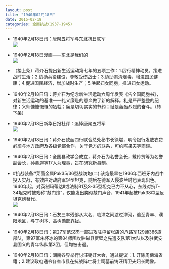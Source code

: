 ```yaml
---
layout: post
title: "1940年02月18日"
date: 2015-02-18
categories: 全面抗战(1937-1945)
---
```


<meta name="referrer" content="no-referrer" />

- 1940年2月18日讯：唐聚五将军与东北抗日联军 <br/><img src="https://ww1.sinaimg.cn/large/aca367d8jw1epdws5giksj20k417m7jy.jpg" />

- 1940年2月18日漫画——东北是我们的 <br/><img src="https://ww3.sinaimg.cn/large/aca367d8jw1epdv2yigc1j20dp0cs0u8.jpg" />

- （接上条）蒋介石提出新生活运动第七年的五项工作：1.厉行精神动员，策进战时生活；2.协助兵役建设，尊敬受伤战士；3.协助肃清烟毒，增进国民健康；4.促进国民经济，增加战时生产；5.唤起妇女同胞，推进妇女运动。 

- 1940年2月18日讯：蒋介石为纪念新生活运动六周年发表《告全国同胞书》，对新生活运动的基准——礼义廉耻的意义做了新的解释。礼是严严整整的纪律；义师慷慷慨慨的牺牲；廉是切切实实的节约；耻是轰轰烈烈的奋斗。（转下条） 

- 1940年2月18日新华日报社评：追悼唐聚五将军 <br/><img src="https://ww4.sinaimg.cn/large/aca367d8jw1epdkku93h8j21150gawk5.jpg" />

- 1940年2月18日讯：蒋介石致函四行联合总处秘书长徐堪，明令银行发放农贷必须与地方政府及各级党部合作，关于党方的联系，可约陈果夫等商谈。 

- 1940年2月18日讯：全国县政学会成立，蒋介石为名誉会长，戴传贤等为名誉副会长，孙慕迦等17人为理事，旨在研究新县制。 

- #抗战装备#莱茵金属Pak35/36型战防炮(二):该炮最早在1936年西班牙内战中投入实战，有效应对政府军轻型坦克，随后在德军入侵波兰时也表现出色。1940年起，对英制玛蒂达II或法制B1及S-35型坦克已力不从心，东线对抗T-34坦克时被戏称“敲门炮”，仅能发出类似敲门声音，1941年起被Pak38中型反坦克炮替代。 <br/><img src="https://ww2.sinaimg.cn/large/aca367d8jw1epda66kipoj208r0bzjt0.jpg" />

- 1940年2月18日讯：石友三率残部从大名、临漳之间渡过漳河，逃至青丰、濮阳地区，与丁树本、高树勋部靠拢。 

- 1940年2月18日讯：第27军范汉杰一部进攻驻屯留张店的八路军129师386旅部队，第97军朱怀冰的第84师围攻驻磁县贾壁之先遣支队第1大队以及驻武安县固义的青年纵队第2团，但均被击退。 

- 1940年2月18日讯：湖南各界举行讨汪锄奸大会，通过提议：1. 开除周佛海省籍；2.建议政府通令各省市县在抗战阵亡将士祠墓前铸汪精卫夫妇长跪像。 

